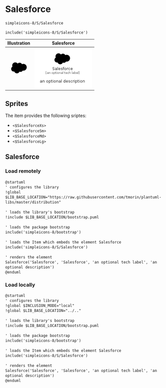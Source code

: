 # Salesforce


```text
simpleicons-8/S/Salesforce
```

```text
include('simpleicons-8/S/Salesforce')
```



| Illustration | Salesforce |
| :---: | :---: |
| ![illustration for Illustration](../../simpleicons-8/S/Salesforce.png) | ![illustration for Salesforce](../../simpleicons-8/S/Salesforce.Local.png) |



## Sprites
The item provides the following sriptes:

- `<$SalesforceXs>`
- `<$SalesforceSm>`
- `<$SalesforceMd>`
- `<$SalesforceLg>`





## Salesforce

### Load remotely
```plantuml
@startuml
' configures the library
!global $LIB_BASE_LOCATION="https://raw.githubusercontent.com/tmorin/plantuml-libs/master/distribution"

' loads the library's bootstrap
!include $LIB_BASE_LOCATION/bootstrap.puml

' loads the package bootstrap
include('simpleicons-8/bootstrap')

' loads the Item which embeds the element Salesforce
include('simpleicons-8/S/Salesforce')

' renders the element
Salesforce('Salesforce', 'Salesforce', 'an optional tech label', 'an optional description')
@enduml
```

### Load locally
```plantuml
@startuml
' configures the library
!global $INCLUSION_MODE="local"
!global $LIB_BASE_LOCATION="../.."

' loads the library's bootstrap
!include $LIB_BASE_LOCATION/bootstrap.puml

' loads the package bootstrap
include('simpleicons-8/bootstrap')

' loads the Item which embeds the element Salesforce
include('simpleicons-8/S/Salesforce')

' renders the element
Salesforce('Salesforce', 'Salesforce', 'an optional tech label', 'an optional description')
@enduml
```

